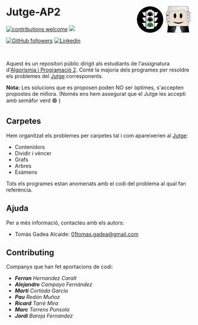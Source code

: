 # Jutge-AP2 <img src="images/jutge.png" width=77 height=75 align=right></a>  <img src="images/semafor.png" width=75 align=right></a>

<!-- badges: start -->
[![contributions welcome](https://img.shields.io/badge/contributions-welcome-brightgreen.svg?style=flat)](https://github.com/TomasGadea/jutge-ap2/issues/new)
![](https://visitor-badge.glitch.me/badge?page_id=github.com/TomasGadea/Jutge-AP2)
<!-- [![HitCount](http://hits.dwyl.com/TomasGadea/Jutge-AP2.svg)](http://hits.dwyl.com/TomasGadea/Jutge-AP2) -->

[![GitHub followers](https://img.shields.io/github/followers/TomasGadea?label=Follow&style=social)](https://github.com/TomasGadea)
[![Linkedin](https://img.shields.io/static/v1?label=LinkedIn&message=Contact&style=social&logo=Linkedin)](https://www.linkedin.com/in/tomas-gadea/)


<!-- badges: end -->


<br>

Aquest és un repositori públic dirigit als estudiants de l'assignatura d'[Algorísmia i Programació 2](https://www.cs.upc.edu/~jordicf/Teaching/AP2/). Conté la majoria dels programes per resoldre els problemes del [Jutge](https://jutge.org/) corresponents.

**Nota:** Les solucions que es proposen poden NO ser òptimes, s'accepten propostes de millora. (Només ens hem assegurat que el Jutge les accepti amb semàfor verd 🟢 )


## Carpetes

Hem organitzat els problemes per carpetes tal i com apareixerien al [Jutge](https://jutge.org/):

- Contenidors
- Dividir i vèncer
- Grafs
- Arbres
- Exàmens

Tots els programes estan anomenats amb el codi del problema al qual fan referència.

## Ajuda

Per a més informació, contacteu amb els autors:
- Tomás Gadea Alcaide: 01tomas.gadea@gmail.com

## Contributing
Companys que han fet aportacions de codi:

- _**Ferran** Hernandez Caralt_
- _**Alejandro** Campayo Fernández_
- _**Martí** Cortada Garcia_
- _**Pau** Redón Muñoz_
- _**Ricard** Tarré Mira_
- _**Marc** Torrens Punsola_
- _**Jordi** Baroja Fernandez_
